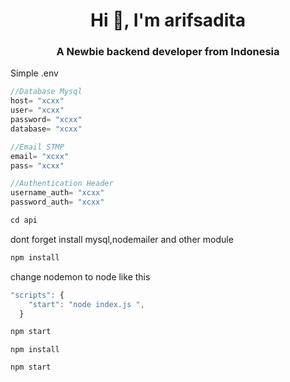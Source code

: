 <h1 align="center">Hi 👋, I'm arifsadita</h1>
<h3 align="center">A Newbie backend developer from Indonesia</h3>





Simple .env

```js
//Database Mysql
host= "xcxx"
user= "xcxx"
password= "xcxx"
database= "xcxx"

//Email STMP
email= "xcxx"
pass= "xcxx"

//Authentication Header
username_auth= "xcxx"
password_auth= "xcxx"
```


```js
cd api
```

dont forget install mysql,nodemailer and other module
```js
npm install
```

change nodemon to node like this
```js
"scripts": {
    "start": "node index.js ",
  }
```

```js
npm start
```

<code>npm install</code>

<code>npm start</code>

